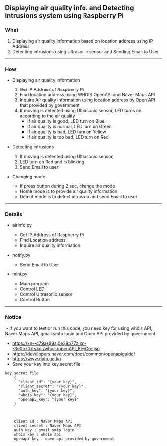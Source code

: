## Displaying air quality info. and Detecting intrusions system using Raspberry Pi 


### What
  1. Displaying air quality information based on location address using IP Address
  2. Detecting intrusions using Ultrasonic sensor and Sending Email to User
***
### How
  - Displaying air quality information
    1. Get IP Address of Raspberry Pi
    2. Find location address using WHOIS OpenAPI and Naver Maps API
    3. Inquire Air quality information using location address by Open API that provided by government
    4. If moving is detected using Ultrasonic sensor, LED turns on according to the air quality
        - If air quality is good, LED turn on Blue
        - If air quality is normal, LED turn on Green
        - If air quality is bad, LED turn on Yellow
        - If air quality is too bad, LED turn on Red
        
  - Detecting intrusions
    1. If moving is detected using Ultrasonic sensor,
    2. LED turn on Red and is blinking
    3. Send Email to user
    
  - Changing mode
    + If press button during 2 sec, change the mode
    + Home mode is to provide air quality information
    + Detect mode is to detect intrusion and send Email to user
***    
### Details
  - airinfo.py
    + Get IP Address of Raspberry Pi
    + Find Location address
    + Inquire air quality information
  
  
  - notify.py
    + Send Email to User
  
  - mini.py
    + Main program
    + Control LED
    + Control Ultrasonic sensor
    + Control Button
***
### Notice
  -  If you want to test or run this code, you need key for using whois API, Naver Maps API, gmail smtp login and Open API provided by government
  -  <https://xn--c79as89aj0e29b77z.xn--3e0b707e/kor/whois/openAPI_KeyCre.jsp>
  -  <https://developers.naver.com/docs/common/openapiguide/>
  -  <https://www.data.go.kr/>
  -  Save your key into key.secret file
  <pre><code>key.secret file
    { 
      "client_id": "{your key}",
      "client_secret": "{your key}",
      "auth_key": "{your key}",
      "whois_key": "{your key}",
      "openapi_key": "{your key}"
    }
  </code></pre>
  <pre><code>
    client id : Naver Maps API
    client secret : Naver Maps API
    auth key : gmail smtp login
    whois key : whois api
    openapi key : open api provided by government
  </code></pre>
    
    
